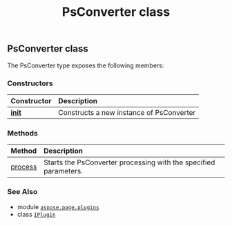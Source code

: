 ﻿---
title: PsConverter class
second_title: Aspose.Page for Python via .NET API References
description: 
type: docs
weight: 90
url: /python-net/aspose.page.plugins/psconverter/
is_root: false
---

## PsConverter class



The PsConverter type exposes the following members:

### Constructors
| Constructor | Description |
| :- | :- |
| [__init__](/page/python-net/aspose.page.plugins/psconverter/__init__/#) | Constructs a new instance of PsConverter |


### Methods
| Method | Description |
| :- | :- |
| [process](/page/python-net/aspose.page.plugins/psconverter/process/#aspose.page.plugins.IPluginOptions) | Starts the PsConverter processing with the specified parameters. |



### See Also
* module [`aspose.page.plugins`](..)
* class [`IPlugin`](/page/python-net/aspose.page.plugins/iplugin)
